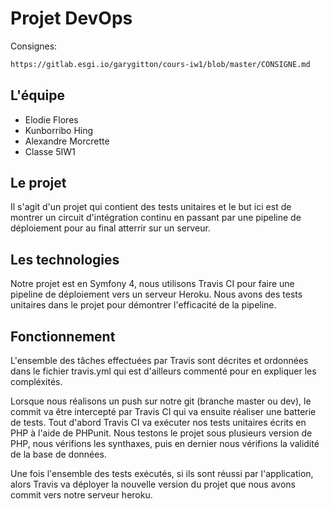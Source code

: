 Projet DevOps
========================

Consignes:
```bash
https://gitlab.esgi.io/garygitton/cours-iw1/blob/master/CONSIGNE.md
```

L'équipe
------------

  * Elodie Flores
  * Kunborribo Hing
  * Alexandre Morcrette
  * Classe 5IW1

Le projet
------------

Il s'agit d'un projet qui contient des tests unitaires et le but ici est de montrer un circuit d'intégration continu en passant par une pipeline de déploiement pour au final atterrir sur un serveur.

Les technologies
------------

Notre projet est en Symfony 4, nous utilisons Travis CI pour faire une pipeline de déploiement vers un serveur Heroku. Nous avons des tests unitaires dans le projet pour démontrer l'efficacité de la pipeline.

Fonctionnement
------------
<p>L'ensemble des tâches effectuées par Travis sont décrites et ordonnées dans le fichier travis.yml qui est d'ailleurs commenté pour en expliquer les compléxités.</p>
<p>Lorsque nous réalisons un push sur notre git (branche master ou dev), le commit va être intercepté par Travis CI qui va ensuite réaliser une batterie de tests. Tout d'abord Travis CI va exécuter nos tests unitaires écrits en PHP à l'aide de PHPunit. Nous testons le projet sous plusieurs version de PHP, nous vérifions les synthaxes, puis en dernier nous vérifions la validité de la base de données.</p>
<p>Une fois l'ensemble des tests exécutés, si ils sont réussi par l'application, alors Travis va déployer la nouvelle version du projet que nous avons commit vers notre serveur heroku.</p>
